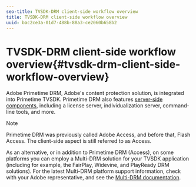 ```yaml
---
seo-title: TVSDK-DRM client-side workflow overview
title: TVSDK-DRM client-side workflow overview
uuid: bac2ce3a-01d7-488b-88a3-ce2060b658b2
---
```


# TVSDK-DRM client-side workflow overview{#tvsdk-drm-client-side-workflow-overview}

Adobe Primetime DRM, Adobe's content protection solution, is integrated into Primetime TVSDK. Primetime DRM also features [server-side components](https://help.adobe.com/en_US/primetime/drm/index.html#concept-Adobe_Primetime_DRM_53_Guides), including a license server, individualization server, command-line tools, and more.

>[!NOTE]
>
>Primetime DRM was previously called Adobe Access, and before that, Flash Access. The client-side aspect is still referred to as Access.

As an alternative, or in addition to Primetime DRM (Access), on some platforms you can employ a Multi-DRM solution for your TVSDK application (including for example, the FairPlay, Widevine, and PlayReady DRM solutions). For the latest Multi-DRM platform support information, check with your Adobe representative, and see the [Multi-DRM documentation](https://help.adobe.com/en_US/primetime/drm/multi-drm-workflows/). 
